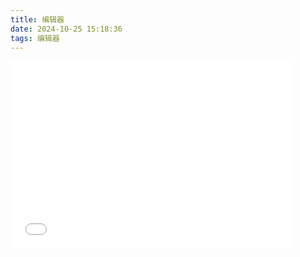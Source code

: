 ```yaml
---
title: 编辑器
date: 2024-10-25 15:18:36
tags: 编辑器
---
```

<iframe src="//player.bilibili.com/player.html?isOutside=true&aid=113360813164610&bvid=BV1TW1KYDEjB&cid=26437947375&p=1" scrolling="no" border="0" frameborder="no" framespacing="0" height="300px" width="450px" allowfullscreen="true"></iframe>
